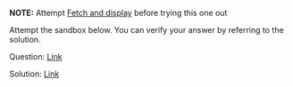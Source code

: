 **NOTE:** Attempt [Fetch and display](/reactjs-practicequestions/pages/comprehensive-exercise-fetch-and-display-data) before trying this one out

Attempt the sandbox below. You can verify your answer by referring to the solution.

Question: [Link](https://neetocode.com/create/react/academy/JSX-HVA)

Solution: [Link](https://neetocode.com/create/react/academy/JSX-NPL)
